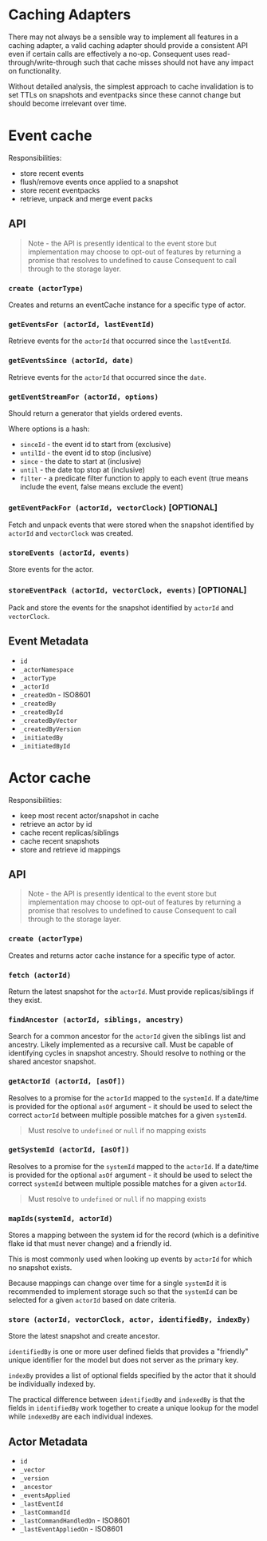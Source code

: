 # Caching Adapters

There may not always be a sensible way to implement all features in a caching adapter, a valid caching adapter should provide a consistent API even if certain calls are effectively a no-op. Consequent uses read-through/write-through such that cache misses should not have any impact on functionality.

Without detailed analysis, the simplest approach to cache invalidation is to set TTLs on snapshots and eventpacks since these cannot change but should become irrelevant over time.

# Event cache

Responsibilities:

 * store recent events
 * flush/remove events once applied to a snapshot
 * store recent eventpacks
 * retrieve, unpack and merge event packs

## API

> Note - the API is presently identical to the event store but implementation may choose to opt-out of features by returning a promise that resolves to undefined to cause Consequent to call through to the storage layer.

### `create (actorType)`

Creates and returns an eventCache instance for a specific type of actor.

### `getEventsFor (actorId, lastEventId)`

Retrieve events for the `actorId` that occurred since the `lastEventId`.

### `getEventsSince (actorId, date)`

Retrieve events for the `actorId` that occurred since the `date`.

### `getEventStreamFor (actorId, options)`

Should return a generator that yields ordered events.

Where options is a hash:

 * `sinceId` - the event id to start from (exclusive)
 * `untilId` - the event id to stop (inclusive)
 * `since` - the date to start at (inclusive)
 * `until` - the date top stop at (inclusive)
 * `filter` - a predicate filter function to apply to each event (true means include the event, false means exclude the event)

### `getEventPackFor (actorId, vectorClock)` [OPTIONAL]

Fetch and unpack events that were stored when the snapshot identified by `actorId` and `vectorClock` was created.

### `storeEvents (actorId, events)`

Store events for the actor.

### `storeEventPack (actorId, vectorClock, events)` [OPTIONAL]

Pack and store the events for the snapshot identified by `actorId` and `vectorClock`.

## Event Metadata

 * `id`
 * `_actorNamespace`
 * `_actorType`
 * `_actorId`
 * `_createdOn` - ISO8601
 * `_createdBy`
 * `_createdById`
 * `_createdByVector`
 * `_createdByVersion`
 * `_initiatedBy`
 * `_initiatedById`

# Actor cache

Responsibilities:

 * keep most recent actor/snapshot in cache
 * retrieve an actor by id
 * cache recent replicas/siblings
 * cache recent snapshots
 * store and retrieve id mappings

## API

> Note - the API is presently identical to the event store but implementation may choose to opt-out of features by returning a promise that resolves to undefined to cause Consequent to call through to the storage layer.

### `create (actorType)`

Creates and returns actor cache instance for a specific type of actor.

### `fetch (actorId)`

Return the latest snapshot for the `actorId`. Must provide replicas/siblings if they exist.

### `findAncestor (actorId, siblings, ancestry)`

Search for a common ancestor for the `actorId` given the siblings list and ancestry. Likely implemented as a recursive call. Must be capable of identifying cycles in snapshot ancestry. Should resolve to nothing or the shared ancestor snapshot.

### `getActorId (actorId, [asOf])`

Resolves to a promise for the `actorId` mapped to the `systemId`. If a date/time is provided for the optional `asOf` argument - it should be used to select the correct `actorId` between multiple possible matches for a given `systemId`.

> Must resolve to `undefined` or `null` if no mapping exists

### `getSystemId (actorId, [asOf])`

Resolves to a promise for the `systemId` mapped to the `actorId`. If a date/time is provided for the optional `asOf` argument - it should be used to select the correct `systemId` between multiple possible matches for a given `actorId`.

> Must resolve to `undefined` or `null` if no mapping exists

### `mapIds(systemId, actorId)`

Stores a mapping between the system id for the record (which is a definitive flake id that must never change) and a friendly id.

This is most commonly used when looking up events by `actorId` for which no snapshot exists.

Because mappings can change over time for a single `systemId` it is recommended to implement storage such so that the `systemId` can be selected for a given `actorId` based on date criteria.

### `store (actorId, vectorClock, actor, identifiedBy, indexBy)`

Store the latest snapshot and create ancestor.

`identifiedBy` is one or more user defined fields that provides a "friendly" unique identifier for the model but does not server as the primary key.

`indexBy` provides a list of optional fields specified by the actor that it should be individually indexed by.

The practical difference between `identifiedBy` and `indexedBy` is that the fields in `identifiedBy` work together to create a unique lookup for the model while `indexedBy` are each individual indexes.

## Actor Metadata

 * `id`
 * `_vector`
 * `_version`
 * `_ancestor`
 * `_eventsApplied`
 * `_lastEventId`
 * `_lastCommandId`
 * `_lastCommandHandledOn` - ISO8601
 * `_lastEventAppliedOn` - ISO8601

